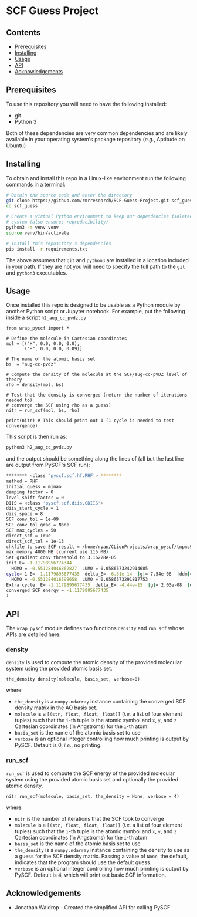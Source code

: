 # SCF Guess Project

## Contents

- [Prerequisites](#Prerequisites)
- [Installing](#Installing)
- [Usage](#Usage)
- [API](#API)
- [Acknowledgements](#Acknowledgements)

## Prerequisites

To use this repository you will need to have the following installed:

- git
- Python 3

Both of these dependencies are very common dependencies and are likely available
in your operating system's package repository (*e.g.*, Aptitude on Ubuntu)

## Installing

To obtain and install this repo in a Linux-like environment run the following
commands in a terminal:

```bash
# Obtain the source code and enter the directory
git clone https://github.com/rmrresearch/SCF-Guess-Project.git scf_guess
cd scf_guess

# Create a virtual Python environment to keep our dependencies isolated from the
# system (also ensures reproducibility)
python3 -m venv venv
source venv/bin/activate

# Install this repository's dependencies
pip install -r requirements.txt
```

The above assumes that `git` and `python3` are installed in a location included
in your path. If they are not you will need to specify the full path to the
`git` and `python3` executables.

## Usage

Once installed this repo is designed to be usable as a Python module by another
Python script or Jupyter notebook. For example, put the following inside a
script `h2_aug_cc_pvdz.py`

```python3
from wrap_pyscf import *

# Define the molecule in Cartesian coordinates
mol = [("H", 0.0, 0.0, 0.0),
       ("H", 0.0, 0.0, 0.89)]

# The name of the atomic basis set
bs  = "aug-cc-pvdz"

# Compute the density of the molecule at the SCF/aug-cc-pVDZ level of theory
rho = density(mol, bs)

# Test that the density is converged (return the number of iterations needed to)
# converge the SCF using rho as a guess)
nitr = run_scf(mol, bs, rho)

print(nitr) # This should print out 1 (1 cycle is needed to test convergence)
```

This script is then run as:
```bash
python3 h2_aug_cc_pvdz.py
```
and the output should be something along the lines of (all but the last line are
output from PySCF's SCF run):

```bash
******** <class 'pyscf.scf.hf.RHF'> ********
method = RHF
initial guess = minao
damping factor = 0
level_shift factor = 0
DIIS = <class 'pyscf.scf.diis.CDIIS'>
diis_start_cycle = 1
diis_space = 8
SCF conv_tol = 1e-09
SCF conv_tol_grad = None
SCF max_cycles = 50
direct_scf = True
direct_scf_tol = 1e-13
chkfile to save SCF result = /home/ryan/CLionProjects/wrap_pyscf/tmpmc9v4foe
max_memory 4000 MB (current use 115 MB)
Set gradient conv threshold to 3.16228e-05
init E= -1.11798956774344
  HOMO = -0.551284046862827  LUMO = 0.0586573242914685
cycle= 1 E= -1.1179895677435  delta_E= -6.31e-14  |g|= 7.54e-08  |ddm|= 3.68e-07
  HOMO = -0.551284016599658  LUMO = 0.0586573291817753
Extra cycle  E= -1.1179895677435  delta_E= -4.44e-15  |g|= 2.03e-08  |ddm|= 1.02e-07
converged SCF energy = -1.1179895677435
1
```

## API

The `wrap_pyscf` module defines two functions `density` and `run_scf` whose APIs
are detailed here.

### density

`density` is used to compute the atomic density of the provided molecular system
using the provided atomic basis set.

```python3
the_density density(molecule, basis_set, verbose=0)
```

where:

- `the_density` is a `numpy.ndarray` instance containing the converged SCF
  density matrix in the AO basis set.
- `molecule` is a `[(str, float, float, float)]` (*i.e.* a list of four element
   tuples) such that the `i`-th tuple is the atomic symbol and `x`, `y`, and `z`
   Cartesian coordinates (in Angstroms) for the `i`-th atom
- `basis_set` is the name of the atomic basis set to use
- `verbose` is an optional integer controlling how much printing is output by
  PySCF. Default is 0, *i.e.*, no printing.

### run_scf

`run_scf` is used to compute the SCF energy of the provided molecular system
using the provided atomic basis set and optionally the provided atomic density.

```python3
nitr run_scf(molecule, basis_set, the_density = None, verbose = 4)
```

where:

- `nitr` is the number of iterations that the SCF took to converge
- `molecule` is a `[(str, float, float, float)]` (*i.e.* a list of four element
   tuples) such that the `i`-th tuple is the atomic symbol and `x`, `y`, and `z`
   Cartesian coordinates (in Angstroms) for the `i`-th atom
- `basis_set` is the name of the atomic basis set to use
- `the_density` is a `numpy.ndarray` instance containing the density to use as a
   guess for the SCF density matrix. Passing a value of `None`, the default,
   indicates that the program should use the default guess.
- `verbose` is an optional integer controlling how much printing is output by
  PySCF. Default is 4, which will print out basic SCF information.

## Acknowledgements

- Jonathan Waldrop - Created the simplified API for calling PySCF
